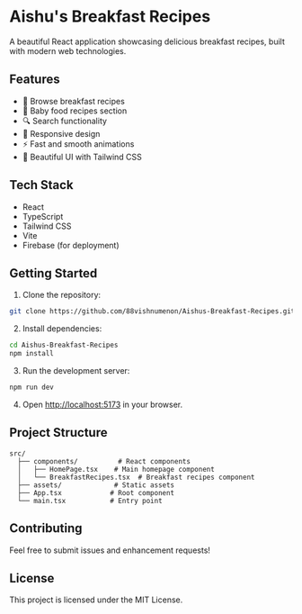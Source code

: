 # Aishu's Breakfast Recipes

A beautiful React application showcasing delicious breakfast recipes, built with modern web technologies.

## Features

- 🍳 Browse breakfast recipes
- 👶 Baby food recipes section
- 🔍 Search functionality
- 📱 Responsive design
- ⚡ Fast and smooth animations
- 🎨 Beautiful UI with Tailwind CSS

## Tech Stack

- React
- TypeScript
- Tailwind CSS
- Vite
- Firebase (for deployment)

## Getting Started

1. Clone the repository:
```bash
git clone https://github.com/88vishnumenon/Aishus-Breakfast-Recipes.git
```

2. Install dependencies:
```bash
cd Aishus-Breakfast-Recipes
npm install
```

3. Run the development server:
```bash
npm run dev
```

4. Open [http://localhost:5173](http://localhost:5173) in your browser.

## Project Structure

```
src/
  ├── components/          # React components
  │   ├── HomePage.tsx    # Main homepage component
  │   └── BreakfastRecipes.tsx  # Breakfast recipes component
  ├── assets/             # Static assets
  ├── App.tsx            # Root component
  └── main.tsx           # Entry point
```

## Contributing

Feel free to submit issues and enhancement requests!

## License

This project is licensed under the MIT License.
